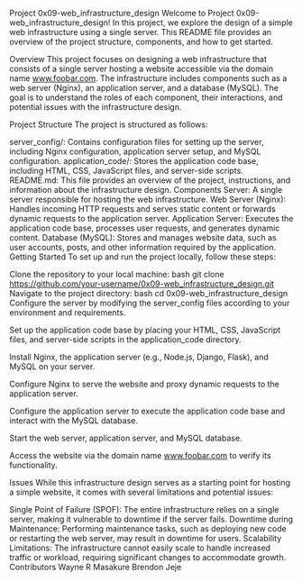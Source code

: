 Project 0x09-web_infrastructure_design
Welcome to Project 0x09-web_infrastructure_design! In this project, we explore the design of a simple web infrastructure using a single server. This README file provides an overview of the project structure, components, and how to get started.

Overview
This project focuses on designing a web infrastructure that consists of a single server hosting a website accessible via the domain name www.foobar.com. The infrastructure includes components such as a web server (Nginx), an application server, and a database (MySQL). The goal is to understand the roles of each component, their interactions, and potential issues with the infrastructure design.

Project Structure
The project is structured as follows:

server_config/: Contains configuration files for setting up the server, including Nginx configuration, application server setup, and MySQL configuration.
application_code/: Stores the application code base, including HTML, CSS, JavaScript files, and server-side scripts.
README.md: This file provides an overview of the project, instructions, and information about the infrastructure design.
Components
Server: A single server responsible for hosting the web infrastructure.
Web Server (Nginx): Handles incoming HTTP requests and serves static content or forwards dynamic requests to the application server.
Application Server: Executes the application code base, processes user requests, and generates dynamic content.
Database (MySQL): Stores and manages website data, such as user accounts, posts, and other information required by the application.
Getting Started
To set up and run the project locally, follow these steps:

Clone the repository to your local machine:
bash
git clone https://github.com/your-username/0x09-web_infrastructure_design.git
Navigate to the project directory:
bash
cd 0x09-web_infrastructure_design
Configure the server by modifying the server_config files according to your environment and requirements.

Set up the application code base by placing your HTML, CSS, JavaScript files, and server-side scripts in the application_code directory.

Install Nginx, the application server (e.g., Node.js, Django, Flask), and MySQL on your server.

Configure Nginx to serve the website and proxy dynamic requests to the application server.

Configure the application server to execute the application code base and interact with the MySQL database.

Start the web server, application server, and MySQL database.

Access the website via the domain name www.foobar.com to verify its functionality.

Issues
While this infrastructure design serves as a starting point for hosting a simple website, it comes with several limitations and potential issues:

Single Point of Failure (SPOF): The entire infrastructure relies on a single server, making it vulnerable to downtime if the server fails.
Downtime during Maintenance: Performing maintenance tasks, such as deploying new code or restarting the web server, may result in downtime for users.
Scalability Limitations: The infrastructure cannot easily scale to handle increased traffic or workload, requiring significant changes to accommodate growth.
Contributors
Wayne R Masakure
Brendon Jeje

